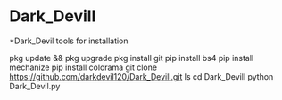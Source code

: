 # Dark_Devill

*Dark_Devil tools for installation

pkg update && pkg upgrade
pkg install git
pip install bs4
pip install mechanize
pip install colorama
git clone https://github.com/darkdevil120/Dark_Devill.git
ls
cd Dark_Devill
python Dark_Devil.py
